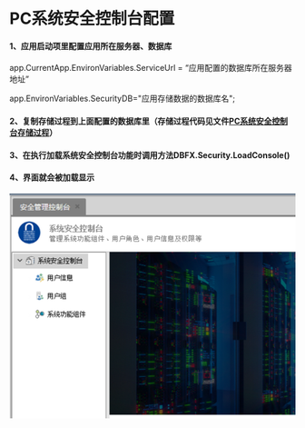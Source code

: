 # PC系统安全控制台配置

#### 1、应用启动项里配置应用所在服务器、数据库

app.CurrentApp.EnvironVariables.ServiceUrl = “应用配置的数据库所在服务器地址”

app.EnvironVariables.SecurityDB="应用存储数据的数据库名";

#### 2、复制存储过程到上面配置的数据库里（存储过程代码见文件[PC系统安全控制台存储过程](/pcxi-tong-an-quan-kong-zhi-tai-cun-chu-guo-cheng.md)）

#### 3、在执行加载系统安全控制台功能时调用方法DBFX.Security.LoadConsole\(\)

#### 4、界面就会被加载显示

![](/assets/security.png)

